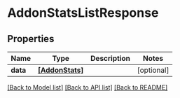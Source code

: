 # AddonStatsListResponse


## Properties
Name | Type | Description | Notes
------------ | ------------- | ------------- | -------------
**data** | [**[AddonStats]**](AddonStats.md) |  | [optional] 

[[Back to Model list]](../README.md#documentation-for-models) [[Back to API list]](../README.md#documentation-for-api-endpoints) [[Back to README]](../README.md)


